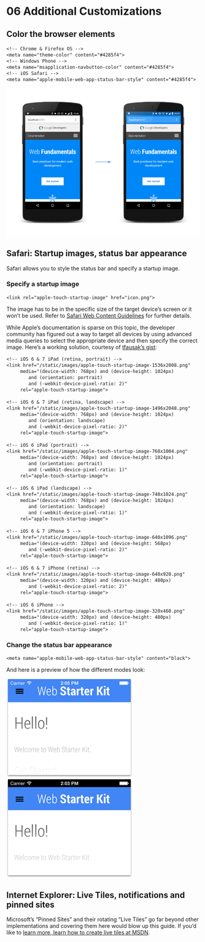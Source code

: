 # 06 Additional Customizations

## Color the browser elements

    <!-- Chrome & Firefox OS -->
    <meta name="theme-color" content="#4285f4">
    <!-- Windows Phone -->
    <meta name="msapplication-navbutton-color" content="#4285f4">
    <!-- iOS Safari -->
    <meta name="apple-mobile-web-app-status-bar-style" content="#4285f4">

![Example of a Site Using the theme-color Meta Tag](images/theme-color.png)

## Safari: Startup images, status bar appearance

Safari allows you to style the status bar and specify a startup image.

### Specify a startup image

    <link rel="apple-touch-startup-image" href="icon.png">

The image has to be in the specific size of the target device’s screen or it won’t be used. Refer to [Safari Web Content Guidelines](https://developer.apple.com/library/ios/documentation/AppleApplications/Reference/SafariWebContent/ConfiguringWebApplications/ConfiguringWebApplications.html) for further details.

While Apple’s documentation is sparse on this topic, the developer community has figured out a way to target all devices by using advanced media queries to select the appropriate device and then specify the correct image. Here’s a working solution, courtesy of [tfausak’s gist](https://gist.github.com/tfausak/2222823):

    <!-- iOS 6 & 7 iPad (retina, portrait) -->
    <link href="/static/images/apple-touch-startup-image-1536x2008.png"
         media="(device-width: 768px) and (device-height: 1024px)
            and (orientation: portrait)
            and (-webkit-device-pixel-ratio: 2)"
         rel="apple-touch-startup-image">

    <!-- iOS 6 & 7 iPad (retina, landscape) -->
    <link href="/static/images/apple-touch-startup-image-1496x2048.png"
         media="(device-width: 768px) and (device-height: 1024px)
            and (orientation: landscape)
            and (-webkit-device-pixel-ratio: 2)"
         rel="apple-touch-startup-image">

    <!-- iOS 6 iPad (portrait) -->
    <link href="/static/images/apple-touch-startup-image-768x1004.png"
         media="(device-width: 768px) and (device-height: 1024px)
            and (orientation: portrait)
            and (-webkit-device-pixel-ratio: 1)"
         rel="apple-touch-startup-image">

    <!-- iOS 6 iPad (landscape) -->
    <link href="/static/images/apple-touch-startup-image-748x1024.png"
         media="(device-width: 768px) and (device-height: 1024px)
            and (orientation: landscape)
            and (-webkit-device-pixel-ratio: 1)"
         rel="apple-touch-startup-image">

    <!-- iOS 6 & 7 iPhone 5 -->
    <link href="/static/images/apple-touch-startup-image-640x1096.png"
         media="(device-width: 320px) and (device-height: 568px)
            and (-webkit-device-pixel-ratio: 2)"
         rel="apple-touch-startup-image">

    <!-- iOS 6 & 7 iPhone (retina) -->
    <link href="/static/images/apple-touch-startup-image-640x920.png"
         media="(device-width: 320px) and (device-height: 480px)
            and (-webkit-device-pixel-ratio: 2)"
         rel="apple-touch-startup-image">

    <!-- iOS 6 iPhone -->
    <link href="/static/images/apple-touch-startup-image-320x460.png"
         media="(device-width: 320px) and (device-height: 480px)
            and (-webkit-device-pixel-ratio: 1)"
         rel="apple-touch-startup-image">

### Change the status bar appearance

    <meta name="apple-mobile-web-app-status-bar-style" content="black">

And here is a preview of how the different modes look:

![black-translucent](images/status-bar-translucent.png)
![black-black](images/status-bar-black.png)

## Internet Explorer: Live Tiles, notifications and pinned sites

Microsoft’s “Pinned Sites” and their rotating “Live Tiles” go far beyond other implementations and covering them here would blow up this guide. If you’d like to [learn more, learn how to create live tiles at MSDN](https://msdn.microsoft.com/en-us/library/ie/dn455115(v=vs.85).aspx).
